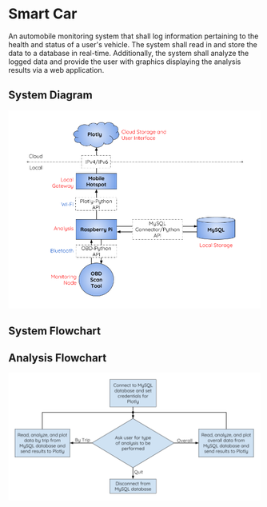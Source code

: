 # Smart Car

An automobile monitoring system that shall log information pertaining to the health and status of a user's vehicle. 
The system shall read in and store the data to a database in real-time. Additionally, the system shall analyze the 
logged data and provide the user with graphics displaying the analysis results via a web application.

## System Diagram

![alt text](https://raw.githubusercontent.com/apaul24/SmartCar/master/SmartCar_SystemDiagram.png)


## System Flowchart



## Analysis Flowchart

![alt text](https://raw.githubusercontent.com/apaul24/SmartCar/master/SmartCar_AnalysisFlowchart.png)





